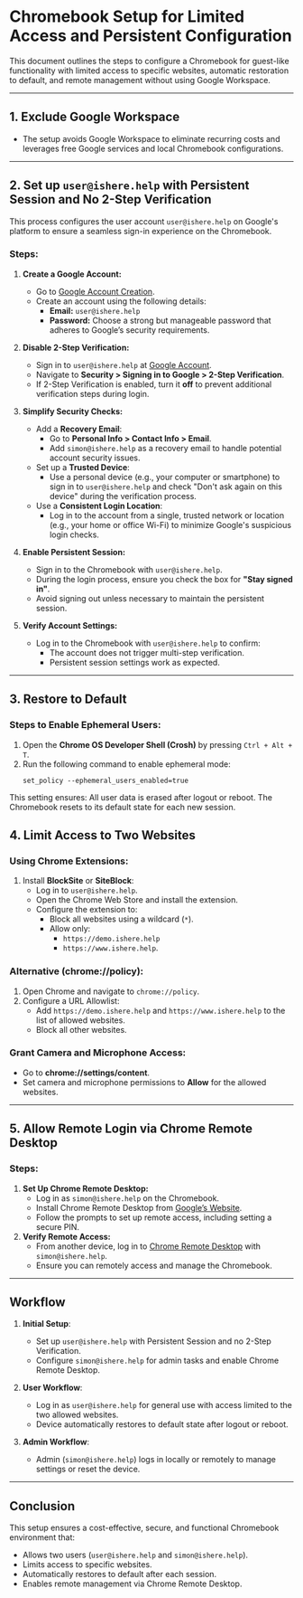 # Chromebook Setup for Limited Access and Persistent Configuration

This document outlines the steps to configure a Chromebook for guest-like functionality with limited access to specific websites, automatic restoration to default, and remote management without using Google Workspace.

---

## **1. Exclude Google Workspace**
- The setup avoids Google Workspace to eliminate recurring costs and leverages free Google services and local Chromebook configurations.

---

## **2. Set up `user@ishere.help` with Persistent Session and No 2-Step Verification**
This process configures the user account `user@ishere.help` on Google's platform to ensure a seamless sign-in experience on the Chromebook.

### **Steps:**

1. **Create a Google Account:**
   - Go to [Google Account Creation](https://accounts.google.com/signup).
   - Create an account using the following details:
     - **Email:** `user@ishere.help`
     - **Password:** Choose a strong but manageable password that adheres to Google’s security requirements.

2. **Disable 2-Step Verification:**
   - Sign in to `user@ishere.help` at [Google Account](https://myaccount.google.com/).
   - Navigate to **Security > Signing in to Google > 2-Step Verification**.
   - If 2-Step Verification is enabled, turn it **off** to prevent additional verification steps during login.

3. **Simplify Security Checks:**
   - Add a **Recovery Email**:
     - Go to **Personal Info > Contact Info > Email**.
     - Add `simon@ishere.help` as a recovery email to handle potential account security issues.
   - Set up a **Trusted Device**:
     - Use a personal device (e.g., your computer or smartphone) to sign in to `user@ishere.help` and check "Don't ask again on this device" during the verification process.
   - Use a **Consistent Login Location**:
     - Log in to the account from a single, trusted network or location (e.g., your home or office Wi-Fi) to minimize Google's suspicious login checks.

4. **Enable Persistent Session:**
   - Sign in to the Chromebook with `user@ishere.help`.
   - During the login process, ensure you check the box for **"Stay signed in"**.
   - Avoid signing out unless necessary to maintain the persistent session.

5. **Verify Account Settings:**
   - Log in to the Chromebook with `user@ishere.help` to confirm:
     - The account does not trigger multi-step verification.
     - Persistent session settings work as expected.

---

## **3. Restore to Default**
### **Steps to Enable Ephemeral Users:**
1. Open the **Chrome OS Developer Shell (Crosh)** by pressing `Ctrl + Alt + T`.
2. Run the following command to enable ephemeral mode:
   ```shell
   set_policy --ephemeral_users_enabled=true
    ```
This setting ensures:
All user data is erased after logout or reboot.
The Chromebook resets to its default state for each new session.


## **4. Limit Access to Two Websites**
### **Using Chrome Extensions:**
1. Install **BlockSite** or **SiteBlock**:
   - Log in to `user@ishere.help`.
   - Open the Chrome Web Store and install the extension.
   - Configure the extension to:
     - Block all websites using a wildcard (`*`).
     - Allow only:
       - `https://demo.ishere.help`
       - `https://www.ishere.help`.

### **Alternative (chrome://policy):**
1. Open Chrome and navigate to `chrome://policy`.
2. Configure a URL Allowlist:
   - Add `https://demo.ishere.help` and `https://www.ishere.help` to the list of allowed websites.
   - Block all other websites.

### **Grant Camera and Microphone Access:**
- Go to **chrome://settings/content**.
- Set camera and microphone permissions to **Allow** for the allowed websites.

---

## **5. Allow Remote Login via Chrome Remote Desktop**
### **Steps:**
1. **Set Up Chrome Remote Desktop:**
   - Log in as `simon@ishere.help` on the Chromebook.
   - Install Chrome Remote Desktop from [Google’s Website](https://remotedesktop.google.com/).
   - Follow the prompts to set up remote access, including setting a secure PIN.
2. **Verify Remote Access:**
   - From another device, log in to [Chrome Remote Desktop](https://remotedesktop.google.com/) with `simon@ishere.help`.
   - Ensure you can remotely access and manage the Chromebook.

---

## **Workflow**
1. **Initial Setup**:
   - Set up `user@ishere.help` with Persistent Session and no 2-Step Verification.
   - Configure `simon@ishere.help` for admin tasks and enable Chrome Remote Desktop.

2. **User Workflow**:
   - Log in as `user@ishere.help` for general use with access limited to the two allowed websites.
   - Device automatically restores to default state after logout or reboot.

3. **Admin Workflow**:
   - Admin (`simon@ishere.help`) logs in locally or remotely to manage settings or reset the device.

---

## **Conclusion**
This setup ensures a cost-effective, secure, and functional Chromebook environment that:
- Allows two users (`user@ishere.help` and `simon@ishere.help`).
- Limits access to specific websites.
- Automatically restores to default after each session.
- Enables remote management via Chrome Remote Desktop.

